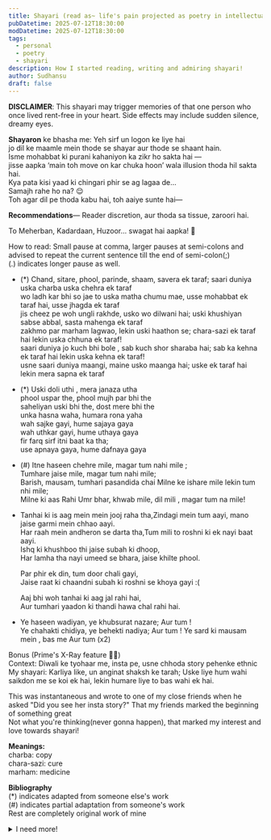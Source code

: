 ```yaml
---
title: Shayari (read as~ life's pain projected as poetry in intellectual format)
pubDatetime: 2025-07-12T18:30:00
modDatetime: 2025-07-12T18:30:00
tags: 
  - personal
  - poetry
  - shayari
description: How I started reading, writing and admiring shayari!
author: Sudhansu
draft: false
---
```


**DISCLAIMER**: This shayari may trigger memories of that one person who once lived rent-free in your heart. Side effects may include sudden silence, dreamy eyes.

**Shayaron** ke bhasha me:
Yeh sirf un logon ke liye hai  
jo dil ke maamle mein thode se shayar aur thode se shaant hain.  
Isme mohabbat ki purani kahaniyon ka zikr ho sakta hai —  
jisse aapka ‘main toh move on kar chuka hoon’ wala illusion thoda hil sakta hai.   
Kya pata kisi yaad ki chingari phir se ag lagaa de…  
Samajh rahe ho na? 😌  
Toh agar dil pe thoda kabu hai, toh aaiye sunte hai—  

**Recommendations**— Reader discretion, aur thoda sa tissue, zaroori hai.

To Meherban, Kadardaan, Huzoor...
swagat hai aapka! 💫  

How to read: Small pause at comma, larger pauses at semi-colons and advised to repeat the current sentence till the end of semi-colon(;)  
(.) indicates longer pause as well.

- (*) Chand, sitare, phool, parinde, shaam, savera ek taraf; saari duniya uska charba uska chehra ek taraf  
    wo ladh kar bhi so jae to uska matha chumu mae, usse mohabbat ek taraf hai, usse jhagda ek taraf  
    jis cheez pe woh ungli rakhde, usko wo dilwani hai; uski khushiyan sabse abbal, sasta mahenga ek taraf  
    zakhmo par marham lagwao, lekin uski haathon se; chara-sazi  ek taraf hai lekin uska chhuna ek taraf!  
    saari duniya jo kuch bhi bole , sab kuch shor sharaba hai; sab ka kehna ek taraf hai lekin uska kehna ek taraf!  
    usne saari duniya maangi, maine usko maanga hai; uske ek taraf hai lekin mera sapna ek taraf  


- (*) Uski doli uthi , mera janaza utha  
  phool uspar the, phool mujh par bhi the  
  saheliyan uski bhi the, dost mere bhi the  
  unka hasna waha, humara rona yaha  
  wah sajke gayi, hume sajaya gaya  
  wah uthkar gayi, hume uthaya gaya  
  fir farq sirf itni baat ka tha;  
  use apnaya gaya, hume dafnaya gaya


- (#) Itne haseen chehre mile, magar tum nahi mile ;  
  Tumhare jaise mile, magar tum nahi mile;  
  Barish, mausam, tumhari pasandida chai Milne ke ishare mile lekin tum nhi mile;  
  Milne ki aas Rahi Umr bhar, khwab mile, dil mili , magar tum na mile!


- Tanhai ki is aag mein mein jooj raha tha,Zindagi mein tum aayi, mano jaise garmi mein chhao aayi.  
  Har raah mein andheron se darta tha,Tum mili to roshni ki ek nayi baat aayi.  
  Ishq ki khushboo thi jaise subah ki dhoop,  
  Har lamha tha nayi umeed se bhara, jaise khilte phool.  

  Par phir ek din, tum door chali gayi,  
  Jaise raat ki chaandni subah ki roshni se khoya gayi :(

  Aaj bhi woh tanhai ki aag jal rahi hai,  
  Aur tumhari yaadon ki thandi hawa chal rahi hai.  


- Ye haseen wadiyan, ye khubsurat nazare; Aur tum !  
  Ye chahakti chidiya, ye behekti nadiya; Aur tum !
  Ye sard ki mausam mein , bas me Aur tum (x2)  


Bonus (Prime's X-Ray feature 🤦‍♂️)  
Context: Diwali ke tyohaar me, insta pe, usne chhoda story pehenke ethnic  
My shayari: Karliya like, un anginat shaksh ke tarah;
Uske liye hum wahi saikdon me se koi ek hai, lekin humare liye to bas wahi ek hai.  

This was instantaneous and wrote to one of my close friends when he asked "Did you see her insta story?" That my friends marked the beginning of something great  
Not what you're thinking(never gonna happen), that marked my interest and love towards shayari! 




**Meanings:**  
charba: copy  
chara-sazi: cure  
marham: medicine  

**Bibliography**  
(*) indicates adapted from someone else's work  
(#) indicates partial adaptation from someone's work  
Rest are completely original work of mine

<details>
<summary>I need more!</summary>
Still there? Bro go and sleep! you're not going to get that reply!!   
#YouDeserveBetter
</details>